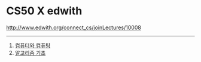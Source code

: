 # CS50 X edwith

http://www.edwith.org/connect_cs/joinLectures/10008

----------

1. [컴퓨터와 컴퓨팅](./ComputerAndComputing.md)
2. [알고리즘 기초](./algorithm.md)